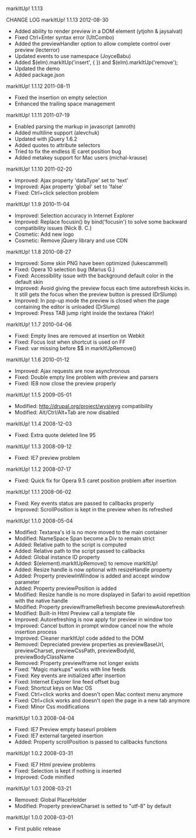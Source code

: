 markItUp! 1.1.13

CHANGE LOG
markItUp! 1.1.13 2012-08-30
- Added ability to render preview in a DOM element (ytjohn & jaysalvat)
- Fixed Ctrl+Enter syntax error (UltCombo)
- Added the previewHandler option to allow complete control over preview (lecterror)
- Updated events to use namespace (JoyceBabu)
- Added $(elm).markItUp('insert', { }) and $(elm).markItUp('remove');
- Updated the demo
- Added package.json

markItUp! 1.1.12 2011-08-11
- Fixed the insertion on empty selection
- Enhanced the trailing space management

markItUp! 1.1.11 2011-07-19
- Enabled parsing the markup in javascript (amroth)
- Added multiline support (alevchuk)
- Updated with jQuery 1.6.2
- Added quotes to attribute selectors
- Tried to fix the endless IE caret position bug
- Added metakey support for Mac users (michal-krause)

markItUp! 1.1.10 2011-02-20
- Improved: Ajax property 'dataType' set to 'text'
- Improved: Ajax property 'global' set to 'false'
- Fixed: Ctrl+click selection problem

markItUp! 1.1.9 2010-11-04
- Improved: Selection accuracy in Internet Explorer
- Improved: Replace focusin() by bind('focusin') to solve some backward compatibility issues (Nick B. C.)
- Cosmetic: Add new logo
- Cosmetic: Remove jQuery library and use CDN

markItUp! 1.1.8 2010-08-27
- Improved: Some skin PNG have been optimized (lukescammell)
- Fixed: Opera 10 selection bug (Marius G.)
- Fixed: Accessibility issue with the background default color in the default skin
- Improved: Avoid giving the preview focus each time autorefresh kicks in. It still gets the focus when the preview button is pressed (DrSlump)
- Improved: In pop-up mode the preview is closed when the page containing the editor is unloaded (DrSlump)
- Improved: Press TAB jump right inside the textarea (Yakir)

markItUp! 1.1.7 2010-04-06
- Fixed: Empty lines are removed at insertion on Webkit
- Fixed: Focus lost when shortcut is used on FF
- Fixed: var missing before $$ in markItUpRemove()

markItUp! 1.1.6 2010-01-12
- Improved: Ajax requests are now asynchronous
- Fixed: Double empty line problem with preview and parsers
- Fixed: IE8 now close the preview properly

markItUp! 1.1.5 2009-05-01
- Modified: http://drupal.org/project/wysiwyg compatibility
- Modified: Alt/Ctrl/Alt+Tab are now disabled

markItUp! 1.1.4 2008-12-03
- Fixed: Extra quote deleted line 95

markItUp! 1.1.3 2008-09-12
- Fixed: IE7 preview problem

markItUp! 1.1.2 2008-07-17
- Fixed: Quick fix for Opera 9.5 caret position problem after insertion

markItUp! 1.1.1 2008-06-02
- Fixed: Key events status are passed to callbacks properly
- Improved: ScrollPosition is kept in the preview when its refreshed

markItUp! 1.1.0 2008-05-04
- Modified: Textarea's id is no more moved to the main container
- Modified: NameSpace Span become a Div to remain strict
- Added: Relative path to the script is computed
- Added: Relative path to the script passed to callbacks
- Added: Global instance ID property
- Added: $(element).markItUpRemove() to remove markItUp!
- Added: Resize handle is now optional with resizeHandle property
- Added: Property previewInWindow is added and accept window parameter
- Added: Property previewPosition is added
- Modified: Resize handle is no more displayed in Safari to avoid repetition with the native handle
- Modified: Property previewIframeRefresh become previewAutorefresh
- Modified: Built-in Html Preview call a template file
- Improved: Autorefreshing is now apply for preview in window too
- Improved: Cancel button in prompt window cancel now the whole insertion process
- Improved: Cleaner markItUp! code added to the DOM
- Removed: Depreciated preview properties as previewBaseUrl, previewCharset, previewCssPath, previewBodyId, previewBodyClassName
- Removed: Property previewIframe not longer exists
- Fixed: "Magic markups" works with line feeds
- Fixed: Key events are initialized after insertion
- Fixed: Internet Explorer line feed offset bug
- Fixed: Shortcut keys on Mac OS
- Fixed: Ctrl+click works and doesn't open Mac context menu anymore
- Fixed: Ctrl+click works and doesn't open the page in a new tab anymore
- Fixed: Minor Css modifications

markItUp! 1.0.3 2008-04-04
- Fixed: IE7 Preview empty baseurl problem
- Fixed: IE7 external targeted insertion
- Added: Property scrollPosition is passed to callbacks functions

markItUp! 1.0.2 2008-03-31
- Fixed: IE7 Html preview problems
- Fixed: Selection is kept if nothing is inserted
- Improved: Code minified

markItUp! 1.0.1 2008-03-21
- Removed: Global PlaceHolder
- Modified: Property previewCharset is setted to "utf-8" by default

markItUp! 1.0.0 2008-03-01
- First public release
